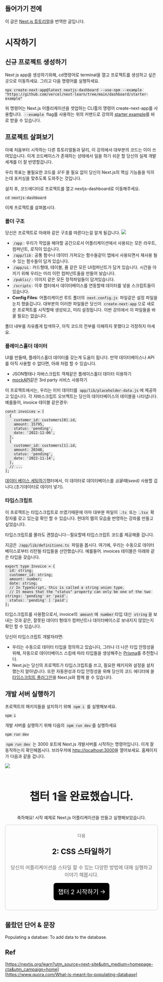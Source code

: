 ## 들어가기 전에
이 글은 [Next.js 튜토리얼](https://nextjs.org/learn/dashboard-app/getting-started)을 번역한 글입니다.

# 시작하기

## 신규 프로젝트 생성하기
Next js app을 생성하기위해, cd명령어로 terminal을 열고 프로젝트를 생성하고 싶은곳으로 이동하세요. 그리고 다음 명령어를 실행하세요.

```
npx create-next-app@latest nextjs-dashboard --use-npm --example "https://github.com/vercel/next-learn/tree/main/dashboard/starter-example"
```

위 명령어는 Next.js 어플리케이션을 셋업하는 CLI툴의 명령어 create-next-app를 사용합니다. `--example` flag를 사용하는 위의 커맨드로 강의의 [starter example](https://github.com/vercel/next-learn/tree/main/dashboard/starter-example)를 바로 받을 수 있습니다.

## 프로젝트 살펴보기
아예 처음부터 시작하는 다른 튜토리얼들과 달리, 이 강의에서 대부분의 코드는 이미 쓰여있습니다. 이게 코드베이스가 존재하는 상태에서 일을 하기 쉬운 할 당신의 실제 개발세계를 더 잘 반영할겁니다.

우리 목표는 불필요한 코드를 *모두* 쓸 필요 없이 당신이 Next.js의 핵심 기능들을 익히는데 포커싱을 맞추도록 도와주는 것입니다.

설치 후, 코드에디터로 프로젝트를 열고 nextjs-dashboard로 이동해주세요.

```
cd nextjs-dashboard
```
이제 프로젝트를 살펴봅시다.

### 폴더 구조
당신은 프로젝트로 아래와 같은 구조를 따른다는걸 알게 될겁니다.
<img src="https://nextjs.org/_next/image?url=%2Flearn%2Flight%2Flearn-folder-structure.png&w=1920&q=75">

- `/app`: 우리가 작업을 해야할 공간으로서 어플리케이션에서 사용되는 모든 라우트, 컴퍼넌트, 로직이 있습니다.
- `/app/lib`: 공통 함수나 데이터 가져오는 함수들같이 앱에서 사용되면서 재사용 될 수 있는 함수들이 담겨 있습니다.
- `/app/ui`: 카드형태, 테이블, 폼 같은  모든 UI컴퍼넌트가 담겨 있습니다. 시간을 아끼기 위해 우리는 미리 이런 컴퍼넌트들을 만들어 놨습니다.
- `/public/`: 이미지 같은 모든 정적파일들이 담겨있습니다.
- `/scripts`: 이후 챕터에서 데이터베이스를 연동할때 데이터를 넣을 스크립트들이 있습니다.
- **Config Files**: 어플리케이션 루트 폴더의 `next.config.js` 파일같은 설정 파일을 눈치 챘을겁니다. 대부분의 이러한 파일들은 당신이 `create-next-app`으로 새로운 프로젝트를 시작할때 생성되고, 미리 설정됩니다. 이번 강의에서 이 파일들을 바꿀 필요는 없습니다.

폴더 내부를 자유롭게 탑색하구, 아직 코드의 전부를 이해하지 못했다고 걱정하지 마세요.

### 플레이스홀더 데이터
UI를 만들때, 플레이스홀더 데이터를 갖는게 도움이 됩니다. 만약 데이터베이스나 API를 아직 사용할 수 없다면, 아래 처럼 할 수 있습니다.
- JSON형태나 자바스크립트 객체같은 플레이스홀더 데이터 이용하기
- [mockAPI](https://mockapi.io/)같은 3rd party 서비스 사용하기

이 프로젝트에서는, 우리는 이미 데이터를 `app/lib/placeholder-data.js`에 제공하고 있습니다. 각 자바스크립트 오브젝트는 당신의 데이터베이스의 테이블을 나타냅니다. 예를들어, invoice 테이블 같은경우:

```
const invoices = [
  {
    customer_id: customers[0].id,
    amount: 15795,
    status: 'pending',
    date: '2022-12-06',
  },
  {
    customer_id: customers[1].id,
    amount: 20348,
    status: 'pending',
    date: '2022-11-14',
  },
  // ...
];

```

[데이터 베이스 세팅하기](https://nextjs.org/learn/dashboard-app/setting-up-your-database)챕터에서, 이 데이터로 데이터베이스를 *심을때(seed)* 사용할 겁니다.(초기데이터로 데이터 넣기).

### 타입스크립트
이 프로젝트는 타입스크립트로 쓰였기때문에 아마 대부분 파일이 `.ts` 또는 `.tsx` 확장자를 갖고 있는걸 확인 할 수 있습니다. 현대의 웹의 모습을 반영하는 강좌를 만들고 싶었습니다.

타입스크립트를 몰라도 괜찮습니다--필요할때 타입스크립트 코드를 제공해줄 겁니다.

지금은 `/app/lib/definitions.ts` 파일을 봅시다. 여기에, 우리는 수동으로 데이터베이스로부터 리턴될 타입들을 선언했습니다. 예를들어. invoices 테이블은 아래와 같은 타입을 갖습니다.

```
export type Invoice = {
  id: string;
  customer_id: string;
  amount: number;
  date: string;
  // In TypeScript, this is called a string union type.
  // It means that the "status" property can only be one of the two strings: 'pending' or 'paid'.
  status: 'pending' | 'paid';
};
```

타입스크립트를 사용함으로서, invoice의 `amount`에 `number`타입 대신 `string`을 보내는 것과 같은, 잘못된 데이터 형태가 컴퍼넌트나 데이터베이스로 보내지지 않았는지 확인 할 수 있습니다.


당신이 타입스크립트 개발자라면:
-  우리는 수동으로 데이터 타입을 정의하고 있습니다, 그러나 더 나은 타입 안정성을 위해, 자동으로 데이터베이스 스킴에 따라 타입들을 생성해주는 [Prisma](https://www.prisma.io/)를 추천합니다.
- Next.js는 당신의 프로젝트가 타입스크립트를 쓰고, 필요한 패키지와 설정을 설치 했는지 알아냅니다. 또한 자동완성과 타입 안정성을 위해 당신의 코드 에디터에 쓸 [타입스크립트 플러그인](https://nextjs.org/docs/app/building-your-application/configuring/typescript#typescript-plugin)을 Next.js와 함께 쓸 수 있습니다.

## 개발 서버 실행하기
프로젝트의 패키지들을 설치하기 위해 `npm i` 를 실행해보세요.
```
npm i
```
개발 서버를 실행하기 위해 다음의 `npm run dev`를 실행하세요
```
npm run dev
```

`npm run dev` 는 3000 포트에 Next.js 개발서버를 시작하는 명령어입니다.
이게 잘 동작하는지 확인해봅시다. 브라우저에 [http://localhost:3000](http://localhost:3000/)을 열어보세요. 홈페이지가 다음과 같을 겁니다.

<img src="https://nextjs.org/_next/image?url=%2Flearn%2Flight%2Facme-unstyled.png&w=1920&q=75">


<div class="finish">
  <p class="finish__title">챕터 1을 완료했습니다.</p>
  <p>축하해요! 시작 예제로 Next.js 어플리케이션을 만들고 실행해보았습니다.</p>
  <div class="next-box">
    <p class="next">다음</p>    
    <p class="next__title">2: CSS 스타일하기</p>
    <p>당신의 어플리케이션을 스타일 할 수 있는 다양한 방법에 대해 실행하고 이야기 해봅시다.</p>
    <a id="next__btn" href="https://thewys.tistory.com/entry/NextJS-%ED%8A%9C%ED%86%A0%EB%A6%AC%EC%96%BC-%EC%B1%95%ED%84%B0-2-CSS-%EC%8A%A4%ED%83%80%EC%9D%BC%ED%95%98%EA%B8%B0">챕터 2 시작하기
<svg data-testid="geist-icon" height="16" stroke-linejoin="round" viewBox="0 0 16 16" width="16" style="color: currentcolor;"><path fill-rule="evenodd" clip-rule="evenodd" d="M9.53033 2.21968L9 1.68935L7.93934 2.75001L8.46967 3.28034L12.4393 7.25001H1.75H1V8.75001H1.75H12.4393L8.46967 12.7197L7.93934 13.25L9 14.3107L9.53033 13.7803L14.6036 8.70711C14.9941 8.31659 14.9941 7.68342 14.6036 7.2929L9.53033 2.21968Z" fill="currentColor"></path></svg>
</a>
  </div>
</div>

<style>
  /* 찐파 - #006bff */
  /* 퀴즈 UI */
  .quiz {
    padding: 16px;
    background-color: #fafafa;
    border-radius: 16px;
    text-align: center;
  }

  .quiz__icon {
    display: flex;
    align-items: center;
    justify-content: center;
    margin: auto;
    margin-bottom: 16px;
    width: 56px;
    height: 56px;
    border-radius: 28px;
    background-color: #006bff;
    color: white; 
  }

  .quiz__title {
    font-weight: bold;
    font-size: 28px;
    color: black;
  }

  .quiz__box {
    padding: 24px;
    background-color: white;
    border-radius: 8px;
    box-shadow: 0 4px 6px -1px rgb(0 0 0 / 0.1), 0 2px 4px -2px rgb(0 0 0 / 0.1);
  }

  .quiz__btn-container {
    margin-top: 16px;
    text-align: right;
  }

  .quiz__btn {
    padding: 14px;
    background: black;
    color: white !important;
    border-radius: 8px;
    text-decoration: none !important;
    font-weight: bold;
    font-size: 14px;
    cursor: pointer;
  }

  .quiz__question {
    color: black;
    font-size: 16px;
  }

  .option-list {
    background-color: #F4F4F4;
    border-color: #00000014;
    border: 1px solid;
    border-radius: 8px;
  }

  .option {
    cursor: pointer;
    display: flex;
    padding: 16px;
    align-items: center;
    
  }

  .option:first-child {
    border-top-left-radius: 8px;
    border-top-right-radius: 8px;
  }
  .option:last-child {
    border-bottom-left-radius: 8px;
    border-bottom-right-radius: 8px;
  }

  .option:hover {
    background: white;
  }

  .option__number {
    margin-right: 12px;
    display: flex;
    align-items: center;
    justify-content: center;
    width: 32px;
    height: 32px;
    flex-shrink: 0;
    color: #005ff2;
    background-color: #dfefff;
    border-radius: 9999px;
  }

  .option__desc {

  }

  .option-selected {
    background-color: white;

  }

  .option-selected .option__number {
    background-color: #006bff;
    color: white;
  }

  .option-selected.option-mark {
    background-color: #fca5a5;
  }

  .option-selected.option-mark .option__number {
    background-color: #b91c1c;
  }

  .option-mark[data-answer="true"] {
    background-color: #bbf7d0;
  }

  .option-selected.option-mark[data-answer="true"] .option__number {
    background-color: #16a34a;
  }

  /* 완료 UI */
  .finish {
    margin-top: 64px;
    margin-bottom: 32px;
    text-align: center;
  }

  .finish__title {
    font-size: 36px;
    font-weight: bold;
  }

  .next-box {
    color: #666666;
    border: 1px solid #CCCCCC;
    border-radius: 8px;
    padding: 24px 16px;
    font-size: 16px;
  }
  .next {
    font-size: 14px;
    margin: 0;
  }

  .next__title {
    color: black;
    font-size: 24px;
    font-weight: bold;
  }

  #next__btn {
    display: inline-block;
    font-size: 20px;
    padding: 14px;
    margin-bottom: 8px;
    background: black;
    color: white !important;
    border-radius: 8px;
    text-decoration: none !important;
  }

  h2 {
    font-weight: bold !important;
  }

  code {
    background-color: #ebebeb; 
    padding: 2px 4px;
    border-radius: 4px;
  }

  li {
    list-style: disc;
  }

  .tt_article_useless_p_margin p {
    padding-top: 8px !important;
    padding-bottom: 8px !important;
    margin: auto !important;
  }

  @media screen and (max-width: 600px) {
    .quiz__btn-container {
      text-align: center;
    }

    .quiz__btn {
      width: 100%;
    }

  }
</style>


## 몰랐던 단어 & 문장
Populating a databae: To add data to the database.

## Ref
[https://nextjs.org/learn?utm_source=next-site&utm_medium=homepage-cta&utm_campaign=home] <br>
[https://www.quora.com/What-is-meant-by-populating-database]

